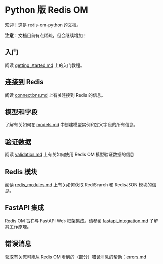 # Python 版 Redis OM

欢迎！这是 redis-om-python 的文档。

**注意**：文档目前有点稀疏，但会继续增加！

## 入门

阅读 [getting_started.md](getting_started.md) 上的入门教程。

## 连接到 Redis

阅读 [connections.md](connections.md) 上有关连接到 Redis 的信息。

## 模型和字段

了解有关如何在 [models.md](models.md) 中创建模型实例和定义字段的所有信息。

## 验证数据

阅读 [validation.md](validation.md) 上有关如何使用 Redis OM 模型验证数据的信息

## Redis 模块

阅读 [redis_modules.md](redis_modules.md) 上有关如何获取 RediSearch 和 RedisJSON 模块的信息。

## FastAPI 集成

Redis OM 旨在与 FastAPI Web 框架集成。请参阅 [fastapi_integration.md](fastapi_integration.md) 了解其工作原理。

## 错误消息

获取有关您可能从 Redis OM 看到的（部分）错误消息的帮助：[errors.md](errors.md)